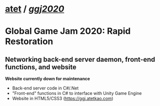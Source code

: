 # [atet](https://github.com/atet) / [**_ggj2020_**](https://github.com/atet/ggj2020/blob/master/README.md#atet--ggj2020)

# Global Game Jam 2020: Rapid Restoration

## Networking back-end server daemon, front-end functions, and website

**Website currently down for maintenance**

* Back-end server code in C#/.Net
* "Front-end" functions in C# to interface with Unity Game Engine
* Website in HTML5/CSS3 (https://ggj.atetkao.com)
